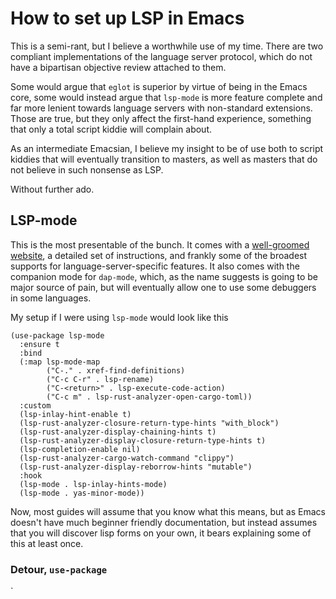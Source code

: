 # How to set up LSP in Emacs

This is a semi-rant, but I believe a worthwhile use of my time.  There
are two compliant implementations of the language server protocol,
which do not have a bipartisan objective review attached to them.

Some would argue that `eglot` is superior by virtue of being in the
Emacs core, some would instead argue that `lsp-mode` is more feature
complete and far more lenient towards language servers with
non-standard extensions.  Those are true, but they only affect the
first-hand experience, something that only a total script kiddie will
complain about.

As an intermediate Emacsian, I believe my insight to be of use both to
script kiddies that will eventually transition to masters, as well as
masters that do not believe in such nonsense as LSP.

Without further ado.

## LSP-mode

This is the most presentable of the bunch.  It comes with a
[well-groomed website](https://emacs-lsp.github.io/lsp-mode/), a
detailed set of instructions, and frankly some of the broadest
supports for language-server-specific features.  It also comes with
the companion mode for `dap-mode`, which, as the name suggests is
going to be major source of pain, but will eventually allow one to use
some debuggers in some languages.


My setup if I were using `lsp-mode` would look like this
```emacs-lisp
(use-package lsp-mode
  :ensure t
  :bind
  (:map lsp-mode-map
		("C-." . xref-find-definitions)
		("C-c C-r" . lsp-rename)
		("C-<return>" . lsp-execute-code-action)
		("C-c m" . lsp-rust-analyzer-open-cargo-toml))
  :custom
  (lsp-inlay-hint-enable t)
  (lsp-rust-analyzer-closure-return-type-hints "with_block")
  (lsp-rust-analyzer-display-chaining-hints t)
  (lsp-rust-analyzer-display-closure-return-type-hints t)
  (lsp-completion-enable nil)
  (lsp-rust-analyzer-cargo-watch-command "clippy")
  (lsp-rust-analyzer-display-reborrow-hints "mutable")
  :hook
  (lsp-mode . lsp-inlay-hints-mode)
  (lsp-mode . yas-minor-mode))
```

Now, most guides will assume that you know what this means, but as
Emacs doesn't have much beginner friendly documentation, but instead
assumes that you will discover lisp forms on your own, it bears
explaining some of this at least once.

### Detour, `use-package`



`
